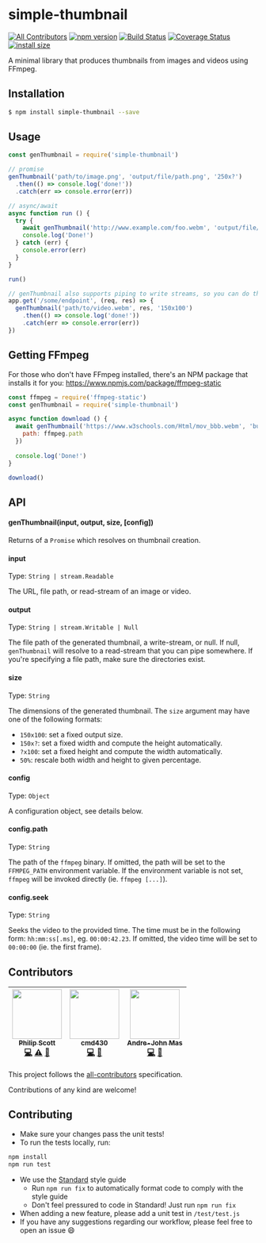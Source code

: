 # simple-thumbnail 
[![All Contributors](https://img.shields.io/badge/all_contributors-3-orange.svg?style=flat-square)](#contributors)
[![npm version](https://badge.fury.io/js/simple-thumbnail.svg)](https://badge.fury.io/js/simple-thumbnail)
[![Build Status](https://travis-ci.org/ScottyFillups/simple-thumbnail.svg?branch=master)](https://travis-ci.org/ScottyFillups/simple-thumbnail)
[![Coverage Status](https://coveralls.io/repos/github/ScottyFillups/simple-thumbnail/badge.svg?branch=master)](https://coveralls.io/github/ScottyFillups/simple-thumbnail?branch=master)
[![install size](https://packagephobia.now.sh/badge?p=simple-thumbnail)](https://packagephobia.now.sh/result?p=simple-thumbnail)

A minimal library that produces thumbnails from images and videos using FFmpeg.

## Installation

```bash
$ npm install simple-thumbnail --save
```

## Usage

```js
const genThumbnail = require('simple-thumbnail')

// promise
genThumbnail('path/to/image.png', 'output/file/path.png', '250x?')
  .then(() => console.log('done!'))
  .catch(err => console.error(err))

// async/await
async function run () {
  try {
    await genThumbnail('http://www.example.com/foo.webm', 'output/file/path.png', '250x?')
    console.log('Done!')
  } catch (err) {
    console.error(err)
  }
}

run()

// genThumbnail also supports piping to write streams, so you can do this with Express!
app.get('/some/endpoint', (req, res) => {
  genThumbnail('path/to/video.webm', res, '150x100')
    .then(() => console.log('done!'))
    .catch(err => console.error(err))
})
```

## Getting FFmpeg

For those who don't have FFmpeg installed, there's an NPM package that installs it for you: https://www.npmjs.com/package/ffmpeg-static

```js
const ffmpeg = require('ffmpeg-static')
const genThumbnail = require('simple-thumbnail')

async function download () {
  await genThumbnail('https://www.w3schools.com/Html/mov_bbb.webm', 'bunny.webm', '150x?', {
    path: ffmpeg.path
  })
  
  console.log('Done!')
}

download()
```

## API

#### genThumbnail(input, output, size, [config])

Returns of a `Promise` which resolves on thumbnail creation.

#### input

Type: `String | stream.Readable`

The URL, file path, or read-stream of an image or video.

#### output

Type: `String | stream.Writable | Null`

The file path of the generated thumbnail, a write-stream, or null. If null, `genThumbnail` will resolve to a read-stream that you can pipe somewhere. If you're specifying a file path, make sure the directories exist.

#### size

Type: `String`

The dimensions of the generated thumbnail. The `size` argument may have one of the following formats:

* `150x100`: set a fixed output size.
* `150x?`: set a fixed width and compute the height automatically.
* `?x100`: set a fixed height and compute the width automatically.
* `50%`: rescale both width and height to given percentage.

#### config

Type: `Object`

A configuration object, see details below.

#### config.path

Type: `String`

The path of the `ffmpeg` binary. If omitted, the path will be set to the `FFMPEG_PATH` environment variable. If the environment variable is not set, `ffmpeg` will be invoked directly (ie. `ffmpeg [...]`).

#### config.seek

Type: `String`

Seeks the video to the provided time. The time must be in the following form: `hh:mm:ss[.ms]`, eg. `00:00:42.23`. If omitted, the video time will be set to `00:00:00` (ie. the first frame).

## Contributors

<!-- ALL-CONTRIBUTORS-LIST:START - Do not remove or modify this section -->
<!-- prettier-ignore -->
| [<img src="https://avatars2.githubusercontent.com/u/18666879?v=4" width="100px;"/><br /><sub><b>Philip Scott</b></sub>](http://scottyfillups.io)<br />[💻](https://github.com/ScottyFillups/simple-thumbnail/commits?author=ScottyFillups "Code") [⚠️](https://github.com/ScottyFillups/simple-thumbnail/commits?author=ScottyFillups "Tests") [📖](https://github.com/ScottyFillups/simple-thumbnail/commits?author=ScottyFillups "Documentation") | [<img src="https://avatars1.githubusercontent.com/u/2668906?v=4" width="100px;"/><br /><sub><b>cmd430</b></sub>](https://github.com/cmd430)<br />[💻](https://github.com/ScottyFillups/simple-thumbnail/commits?author=cmd430 "Code") [🤔](#ideas-cmd430 "Ideas, Planning, & Feedback") | [<img src="https://avatars0.githubusercontent.com/u/682269?v=4" width="100px;"/><br /><sub><b>Andre-John Mas</b></sub>](http://terra-azure.org)<br />[💻](https://github.com/ScottyFillups/simple-thumbnail/commits?author=ajmas "Code") [🐛](https://github.com/ScottyFillups/simple-thumbnail/issues?q=author%3Aajmas "Bug reports") |
| :---: | :---: | :---: |
<!-- ALL-CONTRIBUTORS-LIST:END -->
<!-- ALL-CONTRIBUTORS-LIST: START - Do not remove or modify this section -->
<!-- ALL-CONTRIBUTORS-LIST:END -->

This project follows the [all-contributors](https://github.com/kentcdodds/all-contributors) specification.

Contributions of any kind are welcome!

## Contributing

* Make sure your changes pass the unit tests!
* To run the tests locally, run:

```js
npm install
npm run test
```

* We use the [Standard](https://standardjs.com/) style guide
  * Run `npm run fix` to automatically format code to comply with the style guide
  * Don't feel pressured to code in Standard! Just run `npm run fix`
* When adding a new feature, please add a unit test in `/test/test.js`
* If you have any suggestions regarding our workflow, please feel free to open an issue :smile:
